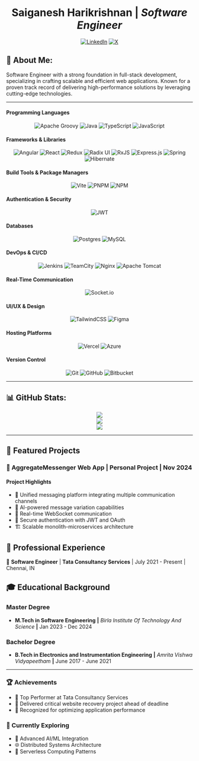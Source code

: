
<div align="center"> 
	
#  Saiganesh Harikrishnan | ***Software Engineer***
</div>
<div align="center">

[![LinkedIn](https://img.shields.io/badge/LinkedIn-%230077B5.svg?logo=linkedin&logoColor=white)](https://linkedin.com/in/saig2000) 
[![X](https://img.shields.io/badge/X-black.svg?logo=X&logoColor=white)](https://x.com/s)

</div>

## 💫 About Me:
Software Engineer with a strong foundation in full-stack development, specializing in crafting scalable and efficient web applications. Known for a proven track record of delivering high-performance solutions by leveraging cutting-edge technologies.

---

#### **Programming Languages** 
<div align="center">

![Apache Groovy](https://img.shields.io/badge/Apache%20Groovy-4298B8.svg?style=for-the-badge&logo=Apache+Groovy&logoColor=white) ![Java](https://img.shields.io/badge/java-%23ED8B00.svg?style=for-the-badge&logo=openjdk&logoColor=white) ![TypeScript](https://img.shields.io/badge/typescript-%23007ACC.svg?style=for-the-badge&logo=typescript&logoColor=white) ![JavaScript](https://img.shields.io/badge/javascript-%23323330.svg?style=for-the-badge&logo=javascript&logoColor=%23F7DF1E)  

</div>


#### **Frameworks & Libraries**  
<div align="center">

![Angular](https://img.shields.io/badge/angular-%23DD0031.svg?style=for-the-badge&logo=angular&logoColor=white) ![React](https://img.shields.io/badge/react-%2320232a.svg?style=for-the-badge&logo=react&logoColor=%2361DAFB) ![Redux](https://img.shields.io/badge/redux-%23593d88.svg?style=for-the-badge&logo=redux&logoColor=white) ![Radix UI](https://img.shields.io/badge/radix%20ui-161618.svg?style=for-the-badge&logo=radix-ui&logoColor=white) ![RxJS](https://img.shields.io/badge/rxjs-%23B7178C.svg?style=for-the-badge&logo=reactivex&logoColor=white) ![Express.js](https://img.shields.io/badge/express.js-%23404d59.svg?style=for-the-badge&logo=express&logoColor=%2361DAFB) ![Spring](https://img.shields.io/badge/spring-%236DB33F.svg?style=for-the-badge&logo=spring&logoColor=white) ![Hibernate](https://img.shields.io/badge/Hibernate-59666C?style=for-the-badge&logo=Hibernate&logoColor=white)  

</div>

#### **Build Tools & Package Managers**  
<div align="center">
	
![Vite](https://img.shields.io/badge/vite-%23646CFF.svg?style=for-the-badge&logo=vite&logoColor=white) ![PNPM](https://img.shields.io/badge/pnpm-%234a4a4a.svg?style=for-the-badge&logo=pnpm&logoColor=f69220) ![NPM](https://img.shields.io/badge/NPM-%23CB3837.svg?style=for-the-badge&logo=npm&logoColor=white)  

</div>

#### **Authentication & Security**  
<div align="center">
	
![JWT](https://img.shields.io/badge/JWT-black?style=for-the-badge&logo=JSON%20web%20tokens)  

</div>

#### **Databases**  
<div align="center">
	
![Postgres](https://img.shields.io/badge/postgres-%23316192.svg?style=for-the-badge&logo=postgresql&logoColor=white) ![MySQL](https://img.shields.io/badge/mysql-4479A1.svg?style=for-the-badge&logo=mysql&logoColor=white)  
</div>

#### **DevOps & CI/CD**  
<div align="center">
	
![Jenkins](https://img.shields.io/badge/jenkins-%232C5263.svg?style=for-the-badge&logo=jenkins&logoColor=white) ![TeamCity](https://img.shields.io/badge/teamcity-000000.svg?style=for-the-badge&logo=teamcity&logoColor=white) ![Nginx](https://img.shields.io/badge/nginx-%23009639.svg?style=for-the-badge&logo=nginx&logoColor=white) ![Apache Tomcat](https://img.shields.io/badge/apache%20tomcat-%23F8DC75.svg?style=for-the-badge&logo=apache-tomcat&logoColor=black)  
</div>

#### **Real-Time Communication**  
<div align="center">
	
![Socket.io](https://img.shields.io/badge/Socket.io-black?style=for-the-badge&logo=socket.io&badgeColor=010101)  
</div>

#### **UI/UX & Design**  
<div align="center">
	
![TailwindCSS](https://img.shields.io/badge/tailwindcss-%2338B2AC.svg?style=for-the-badge&logo=tailwind-css&logoColor=white) ![Figma](https://img.shields.io/badge/figma-%23F24E1E.svg?style=for-the-badge&logo=figma&logoColor=white)  
</div>

#### **Hosting Platforms**  
<div align="center">
	
![Vercel](https://img.shields.io/badge/vercel-%23000000.svg?style=for-the-badge&logo=vercel&logoColor=white) ![Azure](https://img.shields.io/badge/azure-%230072C6.svg?style=for-the-badge&logo=microsoftazure&logoColor=white)  
</div>

#### **Version Control**  
<div align="center">
	
![Git](https://img.shields.io/badge/git-%23F05033.svg?style=for-the-badge&logo=git&logoColor=white) ![GitHub](https://img.shields.io/badge/github-%23121011.svg?style=for-the-badge&logo=github&logoColor=white) ![Bitbucket](https://img.shields.io/badge/bitbucket-%230047B3.svg?style=for-the-badge&logo=bitbucket&logoColor=white)  
</div>

---


## 📊 GitHub Stats:
<div align="center">

![](https://github-readme-stats.vercel.app/api?username=saigrepo&theme=dark&hide_border=false&include_all_commits=false&count_private=false)<br/>
![](https://github-readme-streak-stats.herokuapp.com/?user=saigrepo&theme=dark&hide_border=false)<br/>
![](https://github-readme-stats.vercel.app/api/top-langs/?username=saigrepo&theme=dark&hide_border=false&include_all_commits=false&count_private=false&layout=compact)
</div>

---

## 🌟 Featured Projects

### 🔗 AggregateMessenger Web App **|** **Personal Project | Nov 2024**  

#### Project Highlights  
- 💬 Unified messaging platform integrating multiple communication channels  
- 🤖 AI-powered message variation capabilities  
- 🌈 Real-time WebSocket communication  
- 🔐 Secure authentication with JWT and OAuth  
- 🏗️ Scalable monolith-microservices architecture  

## 💼 Professional Experience

  🏢 **Software Engineer** | **Tata Consultancy Services**  | July 2021 - Present | Chennai, IN

## 🎓 Educational Background  

### Master Degree  
- **M.Tech in Software Engineering** **|** 
  *Birla Institute Of Technology And Science* **|** 
  Jan 2023 - Dec 2024  

### Bachelor Degree  
- **B.Tech in Electronics and Instrumentation Engineering** **|** 
  *Amrita Vishwa Vidyapeetham* **|** 
  June 2017 - June 2021  

---

### 🏆 Achievements

- 🥇 Top Performer at Tata Consultancy Services
- 🏅 Delivered critical website recovery project ahead of deadline
- 🌟 Recognized for optimizing application performance

### 🔬 Currently Exploring

- 🤖 Advanced AI/ML Integration
- 🌐 Distributed Systems Architecture
- 🚀 Serverless Computing Patterns

